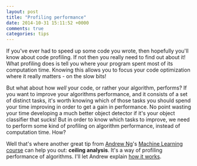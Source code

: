 ```yaml
---
layout: post
title: "Profiling performance"
date: 2014-10-31 15:11:52 +0000
comments: true
categories: tips
---
```

If you've ever had to speed up some code you wrote, then hopefully you'll know about code profiling. If not then you really need to find out about it! What profiling does is tell you where your program spent most of its computation time. Knowing this allows you to focus your code optimization where it really matters - on the slow bits!

But what about how *well* your code, or rather your algorithm, performs? If you want to improve your algorithms performance, and it consists of a set of distinct tasks, it's worth knowing which of those tasks you should spend your time improving in order to get a gain in performance. No point wasting your time developing a much better object detector if it's your object classifier that sucks! But in order to know which tasks to improve, we need to perform some kind of profiling on algorithm performance, instead of computation time. How?

Well that's where another great tip from [Andrew Ng](http://en.wikipedia.org/wiki/Andrew_Ng)'s [Machine Learning course](http://www.coursera.org/course/ml) can help you out: **ceiling analysis**. It's a way of profiling performance of algorithms. I'll let Andrew explain [how it works](https://class.coursera.org/ml-003/lecture/113).
